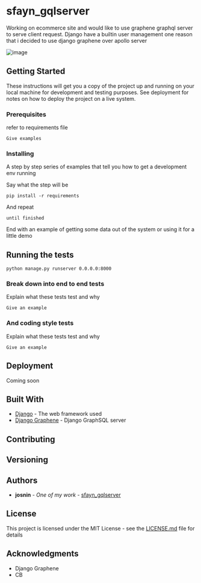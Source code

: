 # sfayn_gqlserver

Working on ecommerce site and would like to use graphene graphql server to serve client request.
Django have a builtin user management one reason that i decided to use django graphene over apollo server

![image](https://user-images.githubusercontent.com/3206118/56402350-8acc4900-628f-11e9-9baa-d3a71771e941.png)


## Getting Started

These instructions will get you a copy of the project up and running on your local machine for development and testing purposes. See deployment for notes on how to deploy the project on a live system.

### Prerequisites

refer to requirements file

```
Give examples
```

### Installing

A step by step series of examples that tell you how to get a development env running

Say what the step will be

```
pip install -r requirements
```

And repeat

```
until finished
```

End with an example of getting some data out of the system or using it for a little demo

## Running the tests

```
python manage.py runserver 0.0.0.0:8000
```

### Break down into end to end tests

Explain what these tests test and why

```
Give an example
```

### And coding style tests

Explain what these tests test and why

```
Give an example
```

## Deployment

Coming soon

## Built With

* [Django](https://docs.djangoproject.com) - The web framework used
* [Django Graphene](https://docs.graphene-python.org/projects/django/en/latest/tutorial-plain/#) - Django GraphSQL server

## Contributing



## Versioning



## Authors

* **josnin** - *One of my work* - [sfayn_gqlserver](https://github.com/josnin)


## License

This project is licensed under the MIT License - see the [LICENSE.md](LICENSE.md) file for details

## Acknowledgments

* Django Graphene
* CB


